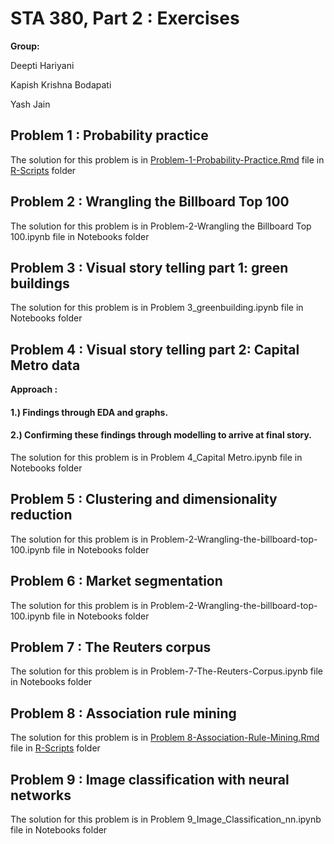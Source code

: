 # STA 380, Part 2 : Exercises

__Group:__

Deepti Hariyani

Kapish Krishna Bodapati

Yash Jain

## Problem 1 : Probability practice
The solution for this problem is in [Problem-1-Probability-Practice.Rmd](https://github.com/DH2024/ML2-Assignments/blob/main/R%20Scripts/Problem-1-Probability-Practice.Rmd/) file in [R-Scripts](https://github.com/DH2024/ML2-Assignments/tree/main/R%20Scripts) folder

## Problem 2 : Wrangling the Billboard Top 100
The solution for this problem is in Problem-2-Wrangling the Billboard Top 100.ipynb file in Notebooks folder

## Problem 3 : Visual story telling part 1: green buildings
The solution for this problem is in Problem 3_greenbuilding.ipynb file in Notebooks folder

## Problem 4 : Visual story telling part 2: Capital Metro data
   **Approach :** 
   #### 1.) Findings through EDA and graphs.
   #### 2.) Confirming these findings through modelling to arrive at final story.
The solution for this problem is in Problem 4_Capital Metro.ipynb file in Notebooks folder

## Problem 5 : Clustering and dimensionality reduction
The solution for this problem is in Problem-2-Wrangling-the-billboard-top-100.ipynb file in Notebooks folder

## Problem 6 : Market segmentation
The solution for this problem is in Problem-2-Wrangling-the-billboard-top-100.ipynb file in Notebooks folder

## Problem 7 : The Reuters corpus
The solution for this problem is in Problem-7-The-Reuters-Corpus.ipynb file in Notebooks folder

## Problem 8 : Association rule mining
The solution for this problem is in [Problem 8-Association-Rule-Mining.Rmd](https://github.com/DH2024/ML2-Assignments/blob/main/R%20Scripts/Problem%208-Association-Rule-Mining.Rmd) file in [R-Scripts](https://github.com/DH2024/ML2-Assignments/tree/main/R%20Scripts) folder

## Problem 9 : Image classification with neural networks
The solution for this problem is in Problem 9_Image_Classification_nn.ipynb file in Notebooks folder
